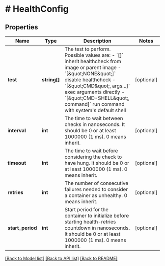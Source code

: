 # # HealthConfig

## Properties

Name | Type | Description | Notes
------------ | ------------- | ------------- | -------------
**test** | **string[]** | The test to perform. Possible values are:  - &#x60;[]&#x60; inherit healthcheck from image or parent image - &#x60;[\&quot;NONE\&quot;]&#x60; disable healthcheck - &#x60;[\&quot;CMD\&quot;, args...]&#x60; exec arguments directly - &#x60;[\&quot;CMD-SHELL\&quot;, command]&#x60; run command with system&#39;s default shell | [optional]
**interval** | **int** | The time to wait between checks in nanoseconds. It should be 0 or at least 1000000 (1 ms). 0 means inherit. | [optional]
**timeout** | **int** | The time to wait before considering the check to have hung. It should be 0 or at least 1000000 (1 ms). 0 means inherit. | [optional]
**retries** | **int** | The number of consecutive failures needed to consider a container as unhealthy. 0 means inherit. | [optional]
**start_period** | **int** | Start period for the container to initialize before starting health-retries countdown in nanoseconds. It should be 0 or at least 1000000 (1 ms). 0 means inherit. | [optional]

[[Back to Model list]](../../README.md#models) [[Back to API list]](../../README.md#endpoints) [[Back to README]](../../README.md)

